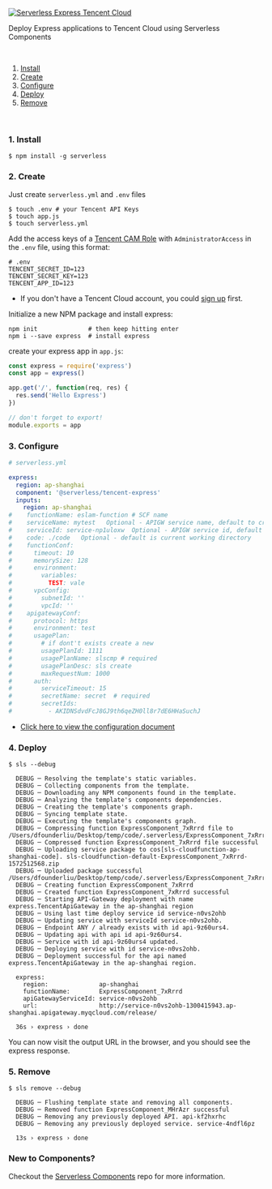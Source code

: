 [![Serverless Express Tencent Cloud](https://serverless-framework-1256773370.cos-website.ap-chengdu.myqcloud.com/component_pic/express.png)](http://serverless.com)

Deploy Express applications to Tencent Cloud using Serverless Components

&nbsp;

1. [Install](#1-install)
2. [Create](#2-create)
3. [Configure](#3-configure)
4. [Deploy](#4-deploy)
5. [Remove](#5-remove)

&nbsp;

### 1. Install

```console
$ npm install -g serverless
```

### 2. Create

Just create `serverless.yml` and `.env` files

```console
$ touch .env # your Tencent API Keys
$ touch app.js
$ touch serverless.yml
```

Add the access keys of a [Tencent CAM Role](https://console.cloud.tencent.com/cam/capi) with `AdministratorAccess` in the `.env` file, using this format: 

```
# .env
TENCENT_SECRET_ID=123
TENCENT_SECRET_KEY=123
TENCENT_APP_ID=123
```

* If you don't have a Tencent Cloud account, you could [sign up](https://intl.cloud.tencent.com/register) first. 

Initialize a new NPM package and install express:

```
npm init              # then keep hitting enter
npm i --save express  # install express
```

create your express app in `app.js`:

```js
const express = require('express')
const app = express()

app.get('/', function(req, res) {
  res.send('Hello Express')
})

// don't forget to export!
module.exports = app
```

### 3. Configure

```yml
# serverless.yml

express:
  region: ap-shanghai
  component: '@serverless/tencent-express'
  inputs:
    region: ap-shanghai
#    functionName: eslam-function # SCF name
#    serviceName: mytest   Optional - APIGW service name, default to create a new serivce
#    serviceId: service-np1uloxw  Optional - APIGW service id, default to create a new serivce
#    code: ./code   Optional - default is current working directory
#    functionConf:
#      timeout: 10
#      memorySize: 128
#      environment:
#        variables:
#          TEST: vale
#      vpcConfig:
#        subnetId: ''
#        vpcId: ''
#    apigatewayConf:
#      protocol: https
#      environment: test
#      usagePlan:
#        # if dont't exists create a new 
#        usagePlanId: 1111
#        usagePlanName: slscmp # required
#        usagePlanDesc: sls create
#        maxRequestNum: 1000
#      auth:
#        serviceTimeout: 15
#        secretName: secret  # required
#        secretIds:
#          - AKIDNSdvdFcJ8GJ9th6qeZH0ll8r7dE6HHaSuchJ
```

* [Click here to view the configuration document](https://github.com/serverless-tencent/tencent-express/blob/master/docs/configure.md)

### 4. Deploy

```
$ sls --debug

  DEBUG ─ Resolving the template's static variables.
  DEBUG ─ Collecting components from the template.
  DEBUG ─ Downloading any NPM components found in the template.
  DEBUG ─ Analyzing the template's components dependencies.
  DEBUG ─ Creating the template's components graph.
  DEBUG ─ Syncing template state.
  DEBUG ─ Executing the template's components graph.
  DEBUG ─ Compressing function ExpressComponent_7xRrrd file to /Users/dfounderliu/Desktop/temp/code/.serverless/ExpressComponent_7xRrrd.zip.
  DEBUG ─ Compressed function ExpressComponent_7xRrrd file successful
  DEBUG ─ Uploading service package to cos[sls-cloudfunction-ap-shanghai-code]. sls-cloudfunction-default-ExpressComponent_7xRrrd-1572512568.zip
  DEBUG ─ Uploaded package successful /Users/dfounderliu/Desktop/temp/code/.serverless/ExpressComponent_7xRrrd.zip
  DEBUG ─ Creating function ExpressComponent_7xRrrd
  DEBUG ─ Created function ExpressComponent_7xRrrd successful
  DEBUG ─ Starting API-Gateway deployment with name express.TencentApiGateway in the ap-shanghai region
  DEBUG ─ Using last time deploy service id service-n0vs2ohb
  DEBUG ─ Updating service with serviceId service-n0vs2ohb.
  DEBUG ─ Endpoint ANY / already exists with id api-9z60urs4.
  DEBUG ─ Updating api with api id api-9z60urs4.
  DEBUG ─ Service with id api-9z60urs4 updated.
  DEBUG ─ Deploying service with id service-n0vs2ohb.
  DEBUG ─ Deployment successful for the api named express.TencentApiGateway in the ap-shanghai region.

  express: 
    region:              ap-shanghai
    functionName:        ExpressComponent_7xRrrd
    apiGatewayServiceId: service-n0vs2ohb
    url:                 http://service-n0vs2ohb-1300415943.ap-shanghai.apigateway.myqcloud.com/release/

  36s › express › done
```

You can now visit the output URL in the browser, and you should see the express response.

### 5. Remove

```
$ sls remove --debug

  DEBUG ─ Flushing template state and removing all components.
  DEBUG ─ Removed function ExpressComponent_MHrAzr successful
  DEBUG ─ Removing any previously deployed API. api-kf2hxrhc
  DEBUG ─ Removing any previously deployed service. service-4ndfl6pz

  13s › express › done
```

### New to Components?

Checkout the [Serverless Components](https://github.com/serverless/components) repo for more information.

